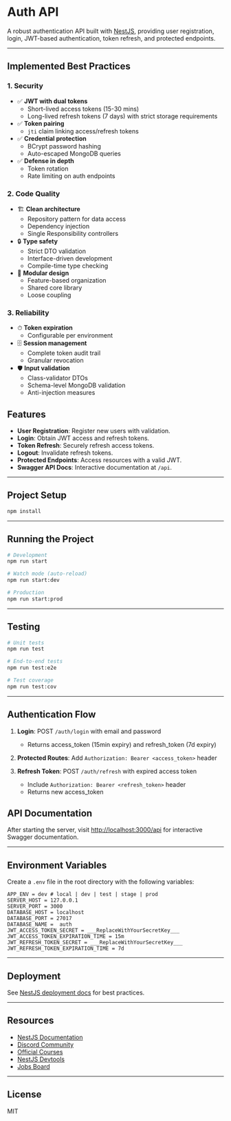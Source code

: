 # Auth API

A robust authentication API built with [NestJS](https://nestjs.com/), providing user registration, login, JWT-based authentication, token refresh, and protected endpoints.

---

## Implemented Best Practices

### 1. Security

- ✅ **JWT with dual tokens**
    - Short-lived access tokens (15-30 mins)
    - Long-lived refresh tokens (7 days) with strict storage requirements
- ✅ **Token pairing**
    - `jti` claim linking access/refresh tokens
- ✅ **Credential protection**
    - BCrypt password hashing
    - Auto-escaped MongoDB queries
- ✅ **Defense in depth**
    - Token rotation
    - Rate limiting on auth endpoints

### 2. Code Quality

- 🏗 **Clean architecture**
    - Repository pattern for data access
    - Dependency injection
    - Single Responsibility controllers
- 🔒 **Type safety**
    - Strict DTO validation
    - Interface-driven development
    - Compile-time type checking
- 🧩 **Modular design**
    - Feature-based organization
    - Shared core library
    - Loose coupling

### 3. Reliability

- ⏱ **Token expiration**
    - Configurable per environment
- 🗄 **Session management**
    - Complete token audit trail
    - Granular revocation
- 🛡 **Input validation**
    - Class-validator DTOs
    - Schema-level MongoDB validation
    - Anti-injection measures

## Features

- **User Registration**: Register new users with validation.
- **Login**: Obtain JWT access and refresh tokens.
- **Token Refresh**: Securely refresh access tokens.
- **Logout**: Invalidate refresh tokens.
- **Protected Endpoints**: Access resources with a valid JWT.
- **Swagger API Docs**: Interactive documentation at `/api`.

---

## Project Setup

```bash
npm install
```

---

## Running the Project

```bash
# Development
npm run start

# Watch mode (auto-reload)
npm run start:dev

# Production
npm run start:prod
```

---

## Testing

```bash
# Unit tests
npm run test

# End-to-end tests
npm run test:e2e

# Test coverage
npm run test:cov
```

---

## Authentication Flow

1. **Login**: POST `/auth/login` with email and password

    - Returns access_token (15min expiry) and refresh_token (7d expiry)

2. **Protected Routes**: Add `Authorization: Bearer <access_token>` header

3. **Refresh Token**: POST `/auth/refresh` with expired access token
    - Include `Authorization: Bearer <refresh_token>` header
    - Returns new access_token

## API Documentation

After starting the server, visit [http://localhost:3000/api](http://localhost:3000/api) for interactive Swagger documentation.

---

## Environment Variables

Create a `.env` file in the root directory with the following variables:

```
APP_ENV = dev # local | dev | test | stage | prod
SERVER_HOST = 127.0.0.1
SERVER_PORT = 3000
DATABASE_HOST = localhost
DATABASE_PORT = 27017
DATABASE_NAME =  auth
JWT_ACCESS_TOKEN_SECRET = ___ReplaceWithYourSecretKey___
JWT_ACCESS_TOKEN_EXPIRATION_TIME = 15m
JWT_REFRESH_TOKEN_SECRET = ___ReplaceWithYourSecretKey___
JWT_REFRESH_TOKEN_EXPIRATION_TIME = 7d

```

---

## Deployment

See [NestJS deployment docs](https://docs.nestjs.com/deployment) for best practices.

---

## Resources

- [NestJS Documentation](https://docs.nestjs.com)
- [Discord Community](https://discord.gg/G7Qnnhy)
- [Official Courses](https://courses.nestjs.com/)
- [NestJS Devtools](https://devtools.nestjs.com)
- [Jobs Board](https://jobs.nestjs.com)

---

## License

MIT
